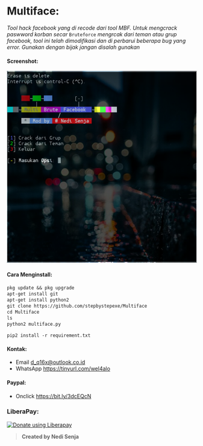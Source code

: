 # Multiface:
*Tool hack facebook yang di recode dari tool MBF. Untuk mengcrack paswword korban secar* ```Bruteforce``` *mengrcak dari teman atau grup facebook, tool ini telah dimodifikasi dan di perbarui beberapa bug yang error. Gunakan dengan bijak jangan disalah gunakan*
#### Screenshot:
![](./Skrinsut.png)
#### Cara Menginstall:
```
pkg update && pkg upgrade
apt-get install git
apt-get install python2
git clone https://github.com/stepbystepexe/Multiface
cd Multiface
ls
python2 multiface.py
```
```
pip2 install -r requirement.txt
```
#### Kontak:
+ Email  d_q16x@outlook.co.id
+ WhatsApp https://tinyurl.com/wel4alo
#### Paypal:
+ Onclick https://bit.ly/3dcEQcN
### LiberaPay:
<noscript><a href="https://liberapay.com/stepbystepexe/donate"><img alt="Donate using Liberapay" src="https://liberapay.com/assets/widgets/donate.svg"></a></noscript>
>**Created by Nedi Senja**
